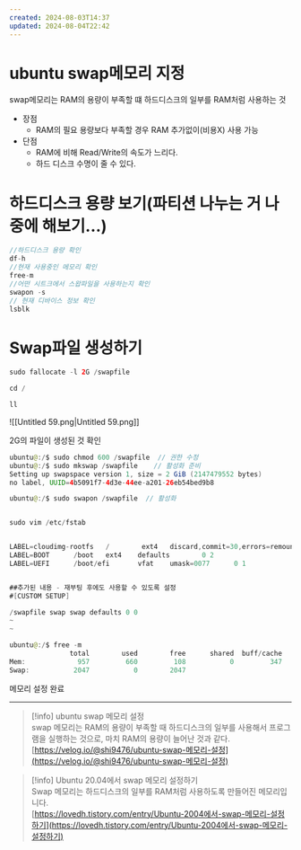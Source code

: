 ```yaml
---
created: 2024-08-03T14:37
updated: 2024-08-04T22:42
---
```

# ubuntu swap메모리 지정

swap메모리는 RAM의 용량이 부족할 떄 하드디스크의 일부를 RAM처럼 사용하는 것

  

- 장점
    - RAM의 필요 용량보다 부족할 경우 RAM 추가없이(비용X) 사용 가능
- 단점
    - RAM에 비해 Read/Write의 속도가 느리다.
    - 하드 디스크 수명이 줄 수 있다.

  

# 하드디스크 용량 보기(파티션 나누는 거 나중에 해보기…)

```Java
//하드디스크 용량 확인
df-h
//현재 사용중인 메모리 확인
free-m
//어떤 시트크에서 스왑파일을 사용하는지 확인
swapon -s
// 현재 디바이스 정보 확인
lsblk
```

  

# Swap파일 생성하기

```Java
sudo fallocate -l 2G /swapfile

cd / 

ll
```

![[Untitled 59.png|Untitled 59.png]]

2G의 파일이 생성된 것 확인

  

```Java
ubuntu@:/$ sudo chmod 600 /swapfile  // 권한 수정
ubuntu@:/$ sudo mkswap /swapfile    // 활성화 준비
Setting up swapspace version 1, size = 2 GiB (2147479552 bytes)
no label, UUID=4b5091f7-4d3e-44ee-a201-26eb54bed9b8

ubuntu@:/$ sudo swapon /swapfile  // 활성화
```

  

```Java

sudo vim /etc/fstab


LABEL=cloudimg-rootfs   /        ext4   discard,commit=30,errors=remount-ro     0 1
LABEL=BOOT      /boot   ext4    defaults        0 2
LABEL=UEFI      /boot/efi       vfat    umask=0077      0 1


##추가된 내용 - 재부팅 후에도 사용할 수 있도록 설정
#[CUSTOM SETUP]

/swapfile swap swap defaults 0 0
~
~
```

  

```Java
ubuntu@:/$ free -m
               total        used        free      shared  buff/cache   available
Mem:             957         660         108           0         347         296
Swap:           2047           0        2047
```

메모리 설정 완료

  

---

> [!info] ubuntu swap 메모리 설정  
> swap 메모리는 RAM의 용량이 부족할 때 하드디스크의 일부를 사용해서 프로그램을 실행하는 것으로, 마치 RAM의 용량이 늘어난 것과 같다.  
> [https://velog.io/@shi9476/ubuntu-swap-메모리-설정](https://velog.io/@shi9476/ubuntu-swap-메모리-설정)  

> [!info] Ubuntu 20.04에서 swap 메모리 설정하기  
> Swap 메모리는 하드디스크의 일부를 RAM처럼 사용하도록 만들어진 메모리입니다.  
> [https://lovedh.tistory.com/entry/Ubuntu-2004에서-swap-메모리-설정하기](https://lovedh.tistory.com/entry/Ubuntu-2004에서-swap-메모리-설정하기)